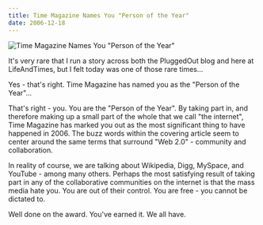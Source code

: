 ```yaml
---
title: Time Magazine Names You "Person of the Year"
date: 2006-12-18
---
```


![Time Magazine Names You "Person of the Year"](https://source.unsplash.com/X6cChncECA8/1600x900)

It's very rare that I run a story across both the PluggedOut blog and here at LifeAndTimes, but I felt today was one of those rare times...

Yes - that's right. Time Magazine has named you as the "Person of the Year"...

That's right - you. You are the "Person of the Year". By taking part in, and therefore making up a small part of the whole that we call "the internet", Time Magazine has marked you out as the most significant thing to have happened in 2006. The buzz words within the covering article seem to center around the same terms that surround "Web 2.0" - community and collaboration.

In reality of course, we are talking about Wikipedia, Digg, MySpace, and YouTube - among many others. Perhaps the most satisfying result of taking part in any of the collaborative communities on the internet is that the mass media hate you. You are out of their control. You are free - you cannot be dictated to.

Well done on the award. You've earned it. We all have.